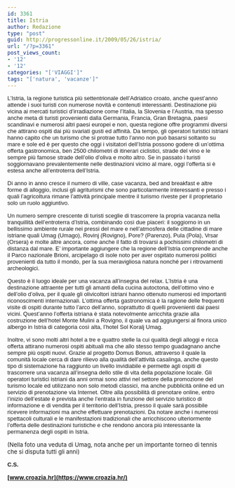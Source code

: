 ```yaml
---
id: 3361
title: Istria
author: Redazione
type: "post"
guid: http://progressonline.it/2009/05/26/istria/
url: "/?p=3361"
post_views_count:
- '12'
- '12'
categories: "['VIAGGI']"
tags: "['natura', 'vacanze']"
---
```


<span style="font-size: small; "><font face="Tahoma, sans-serif">L’Istria, la regione turistica più settentrionale dell’Adriatico croato, anche quest’anno attende i suoi turisti con numerose novità e contenuti interessanti. Destinazione più vicina ai mercati turistici d’irradiazione come l’Italia, la Slovenia e l’Austria, ma spesso anche meta di turisti provenienti dalla Germania, Francia, Gran Bretagna, paesi scandinavi e numerosi altri paesi europei e non, questa regione offre programmi diversi che attirano ospiti dai più svariati gusti ed affinità. Da tempo, gli operatori turistici istriani hanno capito che un turismo che si protrae tutto l’anno non può basarsi soltanto su mare e sole ed è per questo che oggi i visitatori dell’Istria possono godere di un’ottima offerta gastronomica, ben 2500 chilometri di itinerari ciclistici, strade del vino e le sempre più famose strade dell’olio d’oliva e molto altro. Se in passato i turisti soggiornavano prevalentemente nelle destinazioni vicino al mare, oggi l’offerta si è estesa anche all’entroterra dell’Istria. </font></span>

<span style="font-size: small; "><font face="Tahoma, sans-serif">Di anno in anno cresce il numero di ville, case vacanza, bed and breakfast e altre forme di alloggio, inclusi gli agriturismi che sono particolarmente interessanti e presso i quali l’agricoltura rimane l’attività principale mentre il turismo riveste per il proprietario solo un ruolo aggiuntivo.</font></span>

<span style="font-size: small; "><font face="Tahoma, sans-serif">Un numero sempre crescente di turisti sceglie di trascorrere la propria vacanza nella tranquillità dell’entroterra d’Istria, combinando così due piaceri: il soggiorno in un bellissimo ambiente rurale nei pressi del mare e nell’atmosfera delle cittadine di mare istriane quali Umag (Umago), Rovinj (Rovigno), Pore? (Parenzo), Pula (Pola), Vrsar (Orsera) e molte altre ancora, come anche il fatto di trovarsi a pochissimi chilometri di distanza dal mare. E’ importante aggiungere che la regione dell’Istria comprende anche il Parco nazionale Brioni, arcipelago di isole noto per aver ospitato numerosi politici provenienti da tutto il mondo, per la sua meravigliosa natura nonché per i ritrovamenti archeologici. </font></span>

<span style="font-size: small; "><font face="Tahoma, sans-serif">Questo è il luogo ideale per una vacanza all’insegna del relax. L’Istria è una destinazione attraente per tutti gli amanti della cucina autoctona, dell’ottimo vino e dell’olio d’oliva, per il quale gli olivicoltori istriani hanno ottenuto numerosi ed importanti riconoscimenti internazionali. L’ottima offerta gastronomica è la ragione delle frequenti visite di ospiti durante tutto l’arco dell’anno, soprattutto di quelli provenienti dai paesi vicini. Quest’anno l’offerta istriana è stata notevolmente arricchita grazie alla costruzione dell’hotel Monte Mulini a Rovigno, il quale va ad aggiungersi al finora unico albergo in Istria di categoria così alta, l’hotel Sol Koralj Umag. </font></span>

<span style="font-size: small; "><font face="Tahoma, sans-serif">Inoltre, vi sono molti altri hotel a tre e quattro stelle la cui qualità degli alloggi e ricca offerta attirano numerosi ospiti abituali ma che allo stesso tempo guadagnano anche sempre più ospiti nuovi. Grazie al progetto Domus Bonus, attraverso il quale la comunità locale cerca di dare rilievo alla qualità dell’attività casalinga, anche questo tipo di sistemazione ha raggiunto un livello invidiabile e permette agli ospiti di trascorrere una vacanza all’insegna dello stile di vita della popolazione locale. Gli operatori turistici istriani da anni ormai sono attivi nel settore della promozione del turismo locale ed utilizzano non solo metodi classici, ma anche pubblicità online ed un servizio di prenotazione via Internet. Oltre alla possibilità di prenotare online, entro l’inizio dell’estate è prevista anche l’entrata in funzione del servizio turistico di informazione e di vendita per il territorio dell’Istria, presso il quale sarà possibile ricevere informazioni ma anche effettuare prenotazioni. Da notare anche i numerosi spettacoli culturali e le manifestazioni tradizionali che arricchiscono ulteriormente l’offerta delle destinazioni turistiche e che rendono ancora più interessante la permanenza degli ospiti in Istria.</font></span>

<span style="font-size: small; ">(Nella foto una veduta di Umag, nota anche per un importante torneo di tennis che si disputa tutti gli anni)</span>

<font face="Tahoma, sans-serif"><font size="2">**C.S.**</font></font>

**<font size="2">[www.croazia.hr](https://www.croazia.hr/) </font>**